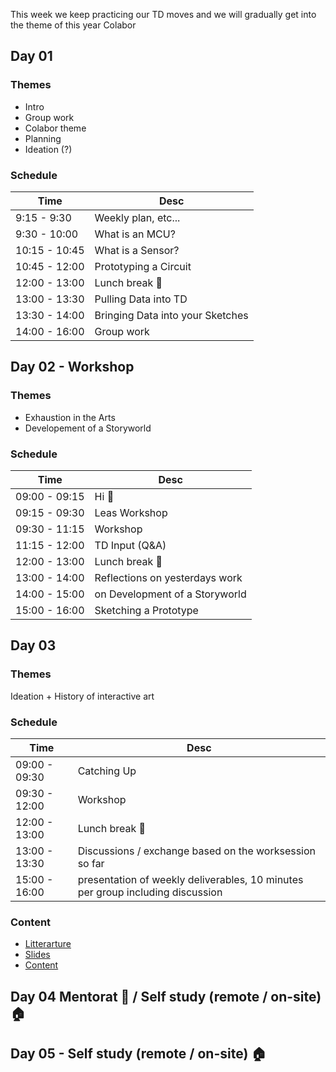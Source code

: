This week we keep practicing our TD moves and we will gradually get into the theme of this year Colabor

## Day 01

### Themes

- Intro
- Group work
- Colabor theme
- Planning
- Ideation (?)

### Schedule

| Time          | Desc                             |
| ------------- | -------------------------------- |
| 9:15 - 9:30   | Weekly plan, etc...              |
| 9:30 - 10:00  | What is an MCU?                  |
| 10:15 - 10:45 | What is a Sensor?                |
| 10:45 - 12:00 | Prototyping a Circuit            |
| 12:00 - 13:00 | Lunch break :hamburger:          |
| 13:00 - 13:30 | Pulling Data into TD             |
| 13:30 - 14:00 | Bringing Data into your Sketches |
| 14:00 - 16:00 | Group work                       |

## Day 02 - Workshop

### Themes

- Exhaustion in the Arts
- Developement of a Storyworld

### Schedule

| Time          | Desc                           |
| ------------- | ------------------------------ |
| 09:00 - 09:15 | Hi :wave:                      |
| 09:15 - 09:30 | Leas Workshop                  |
| 09:30 - 11:15 | Workshop                       |
| 11:15 - 12:00 | TD Input (Q&A)                 |
| 12:00 - 13:00 | Lunch break :hamburger:        |
| 13:00 - 14:00 | Reflections on yesterdays work |
| 14:00 - 15:00 | on Development of a Storyworld |
| 15:00 - 16:00 | Sketching a Prototype          |

## Day 03

### Themes

Ideation + History of interactive art

### Schedule

| Time          | Desc                                                                           |
| ------------- | ------------------------------------------------------------------------------ |
| 09:00 - 09:30 | Catching Up                                                                    |
| 09:30 - 12:00 | Workshop                                                                       |
| 12:00 - 13:00 | Lunch break :hamburger:                                                        |
| 13:00 - 13:30 | Discussions / exchange based on the worksession so far                         |
| 15:00 - 16:00 | presentation of weekly deliverables, 10 minutes per group including discussion |

### Content

* [Litterarture](https://drive.switch.ch/index.php/s/YiL4AjJKPmhpSad)
* [Slides](https://drive.switch.ch/index.php/s/YiL4AjJKPmhpSad)
* [Content](./week02_day03.md)

## Day 04 Mentorat :brain: / Self study (remote / on-site) :house:

## Day 05 - Self study (remote / on-site) :house:

